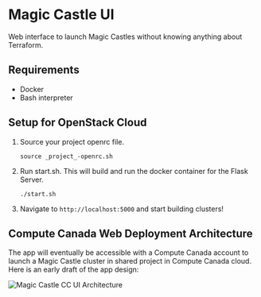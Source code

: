 # Magic Castle UI
Web interface to launch Magic Castles without knowing anything about Terraform.

## Requirements

- Docker
- Bash interpreter

## Setup for OpenStack Cloud

1. Source your project openrc file.
    ```
    source _project_-openrc.sh
    ```
2. Run start.sh. This will build and run the docker container for the Flask Server.
   ```
   ./start.sh
   ```
3. Navigate to `http://localhost:5000` and start building clusters!


## Compute Canada Web Deployment Architecture

The app will eventually be accessible with a Compute Canada account to launch a Magic Castle cluster in shared project in Compute Canada cloud. Here is an early draft of the app design:

![Magic Castle CC UI Architecture](https://docs.google.com/drawings/d/e/2PACX-1vRe4JZSPiKY7tW5xO3WpsWoA8h0XC6zAjiMBwbgn-UIY6PMBC_5X-gJj9AbmdRCoEU4OXORh04xexO5/pub?w=721&amp;h=498 "Magic Castle CC UI Architecture")
